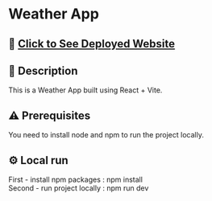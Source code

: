 # Weather App
## :satellite: **[Click to See Deployed Website](https://aladham-weatherapp.vercel.app/)**
## :memo: Description
This is a Weather App built using React + Vite.
## :warning: Prerequisites
You need to install node and npm to run the project locally.
## :gear: Local run
First - install npm packages : npm install\
Second - run project locally : npm run dev
